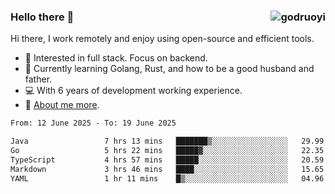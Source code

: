 ### Hello there 👋 <img align="right" src="https://github-readme-stats.vercel.app/api?username=godruoyi&show_icons=true" alt="godruoyi" />

Hi there, I work remotely and enjoy using open-source and efficient tools.

- 🔭 Interested in full stack. Focus on backend.
- 🌱 Currently learning Golang, Rust, and how to be a good husband and father.
- 💻 With 6 years of development working experience.
- 👒 [About me more](https://godruoyi.com/posts/about-godruoyi).



<!--START_SECTION:waka-->

```txt
From: 12 June 2025 - To: 19 June 2025

Java                 7 hrs 13 mins   ███████▒░░░░░░░░░░░░░░░░░   29.99 %
Go                   5 hrs 22 mins   █████▓░░░░░░░░░░░░░░░░░░░   22.35 %
TypeScript           4 hrs 57 mins   █████░░░░░░░░░░░░░░░░░░░░   20.59 %
Markdown             3 hrs 46 mins   ████░░░░░░░░░░░░░░░░░░░░░   15.65 %
YAML                 1 hr 11 mins    █▒░░░░░░░░░░░░░░░░░░░░░░░   04.96 %
```

<!--END_SECTION:waka-->
